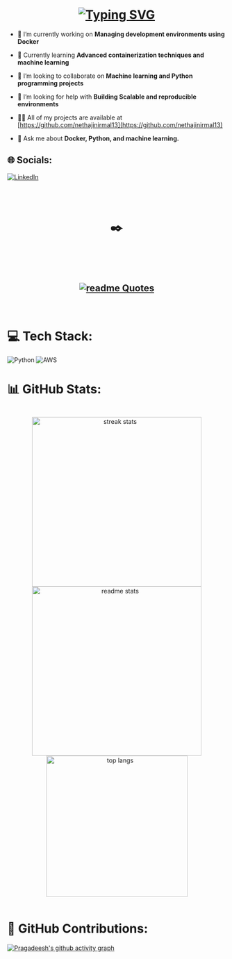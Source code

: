 <h1 align="center">
<a href="https://git.io/typing-svg"><img src="https://readme-typing-svg.herokuapp.com?font=Sansita+Swashed&weight=500&size=23&pause=1000&color=1FA8FF&center=true&vCenter=true&width=435&lines=Hey+There!!%F0%9F%91%8B;I'm+Pragadeesh%F0%9F%98%8E" alt="Typing SVG" /></a>
</h1>


- 🔭 I’m currently working on **Managing development environments using Docker**

- 🌱 Currently learning **Advanced containerization techniques and machine learning**

- 👯 I’m looking to collaborate on **Machine learning and Python programming projects**

- 🤝 I’m looking for help with **Building Scalable and reproducible environments**

- 👨‍💻 All of my projects are available at [https://github.com/nethajinirmal13](https://github.com/nethajinirmal13)

- 💬 Ask me about **Docker, Python, and machine learning.**

## 🌐 Socials:
[![LinkedIn](https://img.shields.io/badge/LinkedIn-%230077B5.svg?logo=linkedin&logoColor=white)](https://linkedin.com/in/nethaji-nirmal) 

  <br><br>
<h1 align="center"> ✒️</h1>

<h2 align="center"> <br><br>

[![readme Quotes](https://quotes-github-readme.vercel.app/api?quote=Learn%20%2C%20Experiment%20%2C%20Relearn&type=horizontal&author=Nethaji%20Nirmal&border=true&theme=agolia)](https://github.com/nethajinirmal13)

</h2>
<br>


# 💻 Tech Stack:
![Python](https://img.shields.io/badge/python-3670A0?style=plastic&logo=python&logoColor=ffdd54) ![AWS](https://img.shields.io/badge/AWS-%23FF9900.svg?style=plastic&logo=amazon-aws&logoColor=white) 

# 📊 GitHub Stats:

<br>
<div align=center>
  <img width=390 src="https://github-readme-streak-stats-salesp07.vercel.app/?user=madhan96p&count_private=true&theme=react&border_radius=10" alt="streak stats"/>
  <img width=390 src="https://github-readme-stats-salesp07.vercel.app/api?username=madhan96p&count_private=true&show_icons=true&theme=react&rank_icon=github&border_radius=10" alt="readme stats" />
  <br/>
  <img width=325 align="center" src="https://github-readme-stats-salesp07.vercel.app/api/top-langs/?username=madhan96p&hide=HTML&langs_count=8&layout=compact&theme=react&border_radius=10&size_weight=0.5&count_weight=0.5&exclude_repo=github-readme-stats" alt="top langs" />
</div>

<br>
<h1>🚀 GitHub Contributions:</h1>

[![Pragadeesh's github activity graph](https://github-readme-activity-graph.vercel.app/graph?username=madhan96p&custom_title=Pragadeesh's%20contribution&radius=15&height=490&theme=github-compact&area-color=true&area=true&days=46&hide_border=false)](https://github.com/madhan96p)
